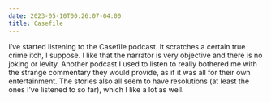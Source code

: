 ```yaml
---
date: 2023-05-10T00:26:07-04:00
title: Casefile
---
```


I’ve started listening to the Casefile podcast. It scratches a certain true crime itch, I suppose. I like that the narrator is very objective and there is no joking or levity. Another podcast I used to listen to really bothered me with the strange commentary they would provide, as if it was all for their own entertainment. The stories also all seem to have resolutions (at least the ones I’ve listened to so far), which I like a lot as well.
